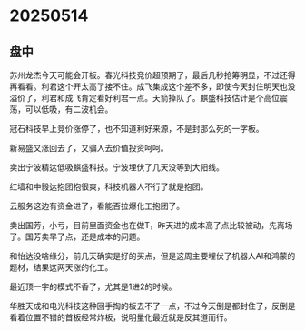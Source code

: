 # 20250514

## 盘中

苏州龙杰今天可能会开板。春光科技竞价超预期了，最后几秒抢筹明显，不过还得再看看。利君这个开太高了接不住。成飞集成这个差不多，即使今天封住明天也没溢价了，利君和成飞肯定看好利君一点。天箭掉队了。麒盛科技估计是个高位震荡，可以低吸，有二波机会。

冠石科技早上竞价涨停了，也不知道利好来源，不是封那么死的一字板。

新易盛又涨回去了，又骗人去价值投资呵呵。

卖出宁波精达低吸麒盛科技。宁波埋伏了几天没等到大阳线。

红墙和中毅达抱团抱很爽，科技机器人不行了就是抱团。

云服务这边有资金进了，看能否拉爆化工抱团了。

卖出国芳，小亏，目前里面资金也在做T，昨天进的成本高了点比较被动，先离场了。国芳卖早了点，还是成本的问题。

和怡达没啥缘分，前几天确实是好的买点，但是这周主要埋伏了机器人AI和鸿蒙的题材，结果这两天涨的化工。

最近顶一字的模式不香了，尤其是1进2的时候。

华胜天成和电光科技这种回手掏的板去不了一点，不过今天倒是都封住了，反倒是看着位置不错的首板经常炸板，说明量化最近就是反其道而行。
